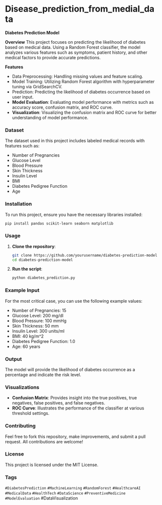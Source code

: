 # Disease_prediction_from_medial_data

**Diabetes Prediction Model**

 **Overview**
This project focuses on predicting the likelihood of diabetes based on medical data. Using a Random Forest classifier, the model analyzes various features such as symptoms, patient history, and other medical factors to provide accurate predictions. 

 **Features**
- Data Preprocessing: Handling missing values and feature scaling.
- Model Training: Utilizing Random Forest algorithm with hyperparameter tuning via GridSearchCV.
- Prediction: Predicting the likelihood of diabetes occurrence based on user input.
- **Model Evaluation**: Evaluating model performance with metrics such as accuracy score, confusion matrix, and ROC curve.
- **Visualization**: Visualizing the confusion matrix and ROC curve for better understanding of model performance.

### Dataset
The dataset used in this project includes labeled medical records with features such as:
- Number of Pregnancies
- Glucose Level
- Blood Pressure
- Skin Thickness
- Insulin Level
- BMI
- Diabetes Pedigree Function
- Age

### Installation
To run this project, ensure you have the necessary libraries installed:
```bash
pip install pandas scikit-learn seaborn matplotlib
```

### Usage
1. **Clone the repository**:
    ```bash
    git clone https://github.com/yourusername/diabetes-prediction-model.git
    cd diabetes-prediction-model
    ```
2. **Run the script**:
    ```bash
    python diabetes_prediction.py
    ```

### Example Input
For the most critical case, you can use the following example values:
- Number of Pregnancies: 15
- Glucose Level: 200 mg/dl
- Blood Pressure: 100 mmHg
- Skin Thickness: 50 mm
- Insulin Level: 300 units/ml
- BMI: 40 kg/m^2
- Diabetes Pedigree Function: 1.0
- Age: 60 years

### Output
The model will provide the likelihood of diabetes occurrence as a percentage and indicate the risk level.

### Visualizations
- **Confusion Matrix**: Provides insight into the true positives, true negatives, false positives, and false negatives.
- **ROC Curve**: Illustrates the performance of the classifier at various threshold settings.

### Contributing
Feel free to fork this repository, make improvements, and submit a pull request. All contributions are welcome!

### License
This project is licensed under the MIT License.

### Tags
`#DiabetesPrediction` `#MachineLearning` `#RandomForest` `#HealthcareAI` `#MedicalData` `#HealthTech` `#DataScience` `#PreventiveMedicine` `#ModelEvaluation` #DataVisualization

